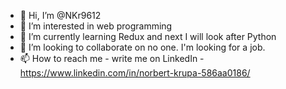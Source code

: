 - 👋 Hi, I’m @NKr9612
- 👀 I’m interested in web programming
- 🌱 I’m currently learning Redux and next I will look after Python
- 💞️ I’m looking to collaborate on no one. I'm looking for a job.
- 📫 How to reach me - write me on LinkedIn - https://www.linkedin.com/in/norbert-krupa-586aa0186/ 

<!---
NKr9612/NKr9612 is a ✨ special ✨ repository because its `README.md` (this file) appears on your GitHub profile.
You can click the Preview link to take a look at your changes.
--->
